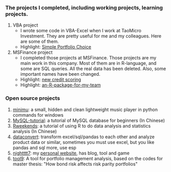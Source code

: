 ### The projects I completed, including working projects, learning projects.

1. VBA project
      - I wrote some code in VBA-Excel when I work at TaoMicro Investment. They are pretty useful for me and my colleagues. Here are some of them.
      - Highlight: [Simple Portfolio Choice](https://github.com/nightttt7/My-projects/blob/master/VBA%20project/Simple%20Portfolio%20Choice%20-%20VBA%20code%20in%20Excel.txt)
2. MSFinance project
      - I completed those projects at MSFinance. Those projects are my main work in this company. Most of them are in R-language, and some are SQL queries. All the real data has been deleted. Also, some important names have been changed.
      - Highlight: [new credit scoring](https://github.com/nightttt7/My-projects/blob/master/MSFinance%20project/new%20credit%20scoring%20model/step2/Model-score-screening_3_function_2.R)
      - Highlight: [an-R-package-for-my-team](https://github.com/nightttt7/My-projects/tree/master/MSFinance%20project/an-R-package-for-my-team)

### Open source projects

1. [minimu](https://github.com/nightttt7/minimu): a small, hidden and clean lightweight music player in python commands for windows
2. [MySQL-tutorial](https://github.com/nightttt7/MySQL-tutorial): a tutorial of MySQL database for beginners (In Chinese)
3. [Rweekends](https://github.com/nightttt7/Rweekends): a tutorial of using R to do data analysis and statistics analysis (In Chinese)
4. [dataconvert](https://github.com/nightttt7/dataconvert/tree/master/esp): transform excel/sql/pandas to each other and analyze product data or similar, sometimes you must use excel, but you like pandas and sql more, use esp
5. [nightttt7](https://github.com/nightttt7/nightttt7): my [personal website](https://shiqingqi.no/), has blog, tool and game
5. [tool9](https://github.com/nightttt7/tool9): A tool for portfolio management analysis, based on the codes for master thesis: "How bond risk affects risk parity portfolios"
